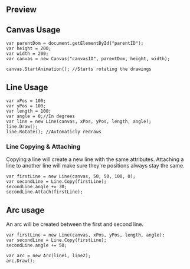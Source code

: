 ## Preview
<div id="canvasWrapper"></div>

## Canvas Usage

    var parentDom = document.getElementById("parentID");
    var height = 200;
    var width = 200;
    var canvas = new Canvas("canvasID", parentDom, height, width);

    canvas.StartAnimation(); //Starts rotating the drawings

## Line Usage

    var xPos = 100;
    var yPos = 100;
    var length = 100;
    var angle = 0;//In degrees
    var line = new Line(canvas, xPos, yPos, length, angle);
    line.Draw();
    line.Rotate(); //Automaticly redraws

### Line Copying & Attaching
Copying a line will create a new line with the same attributes.
Attaching a line to another line will make sure they're positions always stay the same.

    var firstLine = new Line(canvas, 50, 50, 100, 0);
    var secondLine = Line.Copy(firstLine);
    secondLine.angle += 30;
    secondLine.Attach(firstLine);

## Arc usage
An arc will be created between the first and second line.

    var firstLine = new Line(canvas, xPos, yPos, length, angle);
    var secondLine = Line.Copy(firstLine);
    secondLine.angle += 50;

    var arc = new Arc(line1, line2);
    arc.Draw();
